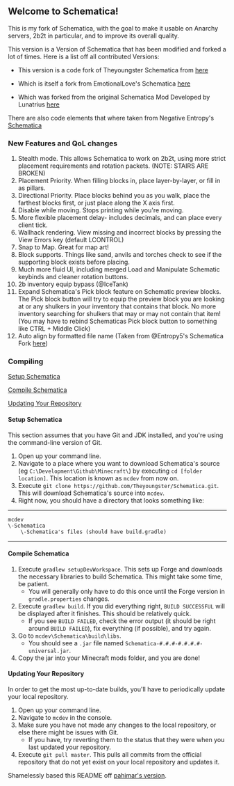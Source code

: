 ## Welcome to Schematica!

This is my fork of Schematica, with the goal to make it usable on Anarchy servers, 2b2t in particular, and to improve its overall quality.

This version is a Version of Schematica that has been modified and forked a lot of times. Here is a list off all contributed Versions:
- This version is a code fork of Theyoungster Schematica from [here](https://github.com/Theyoungster/Schematica)

- Which is itself a fork from EmotionalLove's Schematica [here](https://github.com/EmotionalLove/Schematica)

- Which was forked from the original Schematica Mod Developed by Lunatrius [here](https://github.com/Lunatrius/Schematica)

There are also code elements that where taken from Negative Entropy's [Schematica](https://github.com/Entropy5/Schematica)

### New Features and QoL changes

1. Stealth mode. This allows Schematica to work on 2b2t, using more strict placement requirements and rotation packets. (NOTE: STAIRS ARE BROKEN)
2. Placement Priority. When filling blocks in, place layer-by-layer, or fill in as pillars.
3. Directional Priority. Place blocks behind you as you walk, place the farthest blocks first, or just place along the X axis first.
4. Disable while moving. Stops printing while you're moving.
5. More flexible placement delay- includes decimals, and  can place every client tick.
6. Wallhack rendering. View missing and incorrect blocks by pressing the View Errors key (default LCONTROL)
7. Snap to Map. Great for map art!
8. Block supports. Things like sand, anvils and torches check  to see if the supporting block exists before placing.
9. Much more fluid UI, including merged Load and Manipulate Schematic keybinds and cleaner rotation buttons.
10. 2b inventory equip bypass (@IceTank)
11. Expand Schematica's Pick block feature on Schematic preview blocks. The Pick block button will try to equip the preview block you are looking at or any shulkers in your inventory that contains that block. No more inventory searching for shulkers that may or may not contain that item! (You may have to rebind Schematicas Pick block button to something like CTRL + Middle Click)
12. Auto align by formatted file name (Taken from @Entropy5's Schematica Fork [here](https://github.com/Entropy5/Schematica/commit/9a9a6fec061a727dcd8602100247e4e395cf5536))

### Compiling

[Setup Schematica](#setup-schematica)

[Compile Schematica](#compile-schematica)

[Updating Your Repository](#updating-your-repository)

#### Setup Schematica
This section assumes that you have Git and JDK installed, and you're using the command-line version of Git.

1. Open up your command line.
2. Navigate to a place where you want to download Schematica's source (eg `C:\Development\Github\Minecraft\`) by executing `cd [folder location]`. This location is known as `mcdev` from now on.
3. Execute `git clone https://github.com/Theyoungster/Schematica.git`. This will download Schematica's source into `mcdev`.
4. Right now, you should have a directory that looks something like:

***
    mcdev
    \-Schematica
        \-Schematica's files (should have build.gradle)
***

#### Compile Schematica
1. Execute `gradlew setupDevWorkspace`. This sets up Forge and downloads the necessary libraries to build Schematica. This might take some time, be patient.
    * You will generally only have to do this once until the Forge version in `gradle.properties` changes.
2. Execute `gradlew build`. If you did everything right, `BUILD SUCCESSFUL` will be displayed after it finishes. This should be relatively quick.
    * If you see `BUILD FAILED`, check the error output (it should be right around `BUILD FAILED`), fix everything (if possible), and try again.
3. Go to `mcdev\Schematica\build\libs`.
    * You should see a `.jar` file named `Schematica-#.#.#-#.#.#.#-universal.jar`.
4. Copy the jar into your Minecraft mods folder, and you are done!

#### Updating Your Repository
In order to get the most up-to-date builds, you'll have to periodically update your local repository.

1. Open up your command line.
2. Navigate to `mcdev` in the console.
3. Make sure you have not made any changes to the local repository, or else there might be issues with Git.
    * If you have, try reverting them to the status that they were when you last updated your repository.
4. Execute `git pull master`. This pulls all commits from the official repository that do not yet exist on your local repository and updates it.

Shamelessly based this README off [pahimar's version](https://github.com/pahimar/Equivalent-Exchange-3).
